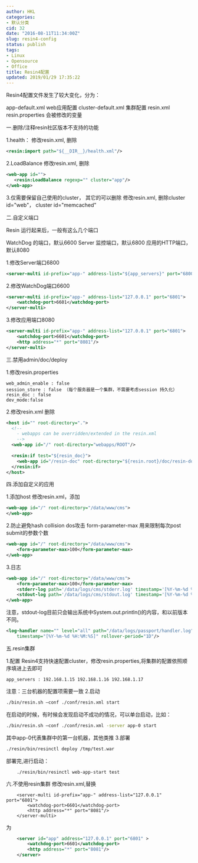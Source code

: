 ```yaml
---
author: HKL
categories:
- 默认分类
cid: 32
date: "2016-08-11T11:34:00Z"
slug: resin4-config
status: publish
tags:
- Linux
- Opensource
- Office
title: Resin4配置
updated: 2019/01/29 17:35:22
---
```



Resin4配置文件发生了较大变化，分为：

app-default.xml  web应用配置
cluster-default.xml  集群配置
resin.xml
resin.properties  会被修改的变量 


一.删除/注释resin社区版本不支持的功能

1.health：
修改resin.xml, 删除

```xml
<resin:import path="${__DIR__}/health.xml"/>  
```


2.LoadBalance
修改resin.xml, 删除

```xml
<web-app id="">  
   <resin:LoadBalance regexp="" cluster="app"/>  
</web-app>  
```


<!--more-->


3.仅需要保留自己使用的cluster，
其它的可以删除
修改resin.xml, 删除cluster id="web"， cluster id="memcached"


二.自定义端口

Resin 运行起来后，一般有这么几个端口

WatchDog 的端口，默认6600
Server 监控端口，默认6800
应用的HTTP端口，默认8080 


1.修改Server端口6800


```xml
<server-multi id-prefix="app-" address-list="${app_servers}" port="6800"/>  
```


2.修改WatchDog端口6600


```xml
<server-multi id-prefix="app-" address-list="127.0.0.1" port="6801">  
    <watchdog-port>6601</watchdog-port>  
</server-multi>
```

3.修改应用端口8080


```xml
<server-multi id-prefix="app-" address-list="127.0.0.1" port="6801">  
    <watchdog-port>6601</watchdog-port>  
    <http address="*" port="8081"/>  
</server-multi>  
```


三.禁用admin/doc/deploy

1.修改resin.properties

```apacheconf
web_admin_enable : false  
session_store : false （每个服务器是一个集群，不需要考虑session 持久化）  
resin_doc : false  
dev_mode:false  
```


2.修改resin.xml
删除

```xml
<host id="" root-directory=".">  
  <!--  
    - webapps can be overridden/extended in the resin.xml  
    -->  
  <web-app id="/" root-directory="webapps/ROOT"/>  
  
  <resin:if test="${resin_doc}">  
    <web-app id="/resin-doc" root-directory="${resin.root}/doc/resin-doc"/>  
  </resin:if>  
</host>  
```


四.添加自定义的应用

1.添加host
修改resin.xml，添加

```xml
<web-app id="/" root-directory="/data/www/cms">  
</web-app>  
```


2.防止避免hash collision dos攻击
form-parameter-max 用来限制每次post submit的参数个数

```xml
<web-app id="/" root-directory="/data/www/cms">  
    <form-parameter-max>100</form-parameter-max>                         
</web-app>  
```


3.日志

```xml
<web-app id="/" root-directory="/data/www/cms">  
    <form-parameter-max>100</form-parameter-max>                         
    <stderr-log path='/data/logs/cms/stderr.log' timestamp='[%Y-%m-%d %H:%M:%S] ' rollover-period='1D'/>  
    <stdout-log path='/data/logs/cms/stdout.log' timestamp='[%Y-%m-%d %H:%M:%S] ' rollover-period='1D'/>  
</web-app>  
```


注意，stdout-log目前只会输出系统中System.out.println()的内容，和以前版本不同。

```xml
<log-handler name="" level="all" path="/data/logs/passport/handler.log"  
	timestamp="[%Y-%m-%d %H:%M:%S]" rollover-period="1D"/>  
```



五.resin集群

1.配置
Resin4支持快速配置cluster，修改resin.properties,将集群的配置依照顺序填进上去即可

```apacheconf
app_servers : 192.168.1.15 192.168.1.16 192.168.1.17  
```

注意：三台机器的配置项需要一致
2.启动

```bash
./bin/resin.sh –conf ./conf/resin.xml start  
```

在启动的时候，有时候会发现启动不成功的情况，可以单台启动，比如：

```bash
./bin/resin.sh –conf ./conf/resin.xml -server app-0 start  
```

其中app-0代表集群中的第一台机器，其他类推
3.部署

```bash
./resin/bin/resinctl deploy /tmp/test.war  
```

部署完,进行启动：

```
    ./resin/bin/resinctl web-app-start test   
```



六.不使用resin集群
修改resin.xml,替换
```
    <server-multi id-prefix="app-" address-list="127.0.0.1" port="6801">  
        <watchdog-port>6601</watchdog-port>  
        <http address="*" port="8081"/>  
    </server-multi>  
```

为
```xml
    <server id="app" address="127.0.0.1" port="6801" >
        <watchdog-port>6601</watchdog-port>
        <http address="*" port="8081"/>
    </server> 
```

